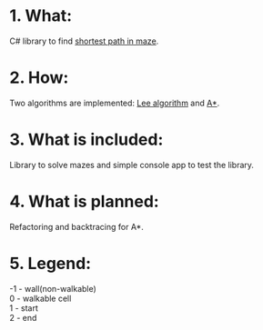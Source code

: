 # 1. What:
C# library to find [shortest path in maze](https://en.wikipedia.org/wiki/Maze_solving_algorithm).
# 2. How:
Two algorithms are implemented: [Lee algorithm](https://en.wikipedia.org/wiki/Lee_algorithm) and [A*](https://en.wikipedia.org/wiki/A*_search_algorithm).
# 3. What is included:
Library to solve mazes and simple console app to test the library.
# 4. What is planned:
Refactoring and backtracing for A*.
# 5. Legend:
-1 - wall(non-walkable)   
0 - walkable cell  
1 - start  
2 - end
